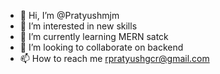 - 👋 Hi, I’m @Pratyushmjm
- 👀 I’m interested in new skills
- 🌱 I’m currently learning MERN satck
- 💞️ I’m looking to collaborate on backend
- 📫 How to reach me rpratyushgcr@gmail.com

<!---
Pratyushmjm/Pratyushmjm is a ✨ special ✨ repository because its `README.md` (this file) appears on your GitHub profile.
You can click the Preview link to take a look at your changes.
--->
